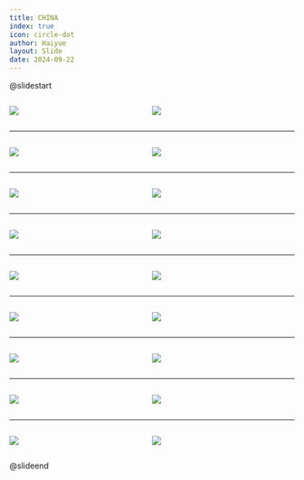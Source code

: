 ```yaml
---
title: CHINA
index: true
icon: circle-dot
author: Haiyue
layout: Slide
date: 2024-09-22
---
```

 
@slidestart

<div style="display:flex">
<div style="flex:1">

![](https://raw.githubusercontent.com/yclord/reading/refs/heads/master/english/Level-L/CHINA/001.webp)
</div>
<div style="flex:1">

![](https://raw.githubusercontent.com/yclord/reading/refs/heads/master/english/Level-L/CHINA/002.webp)
</div>
</div>

---

<div style="display:flex">
<div style="flex:1">

![](https://raw.githubusercontent.com/yclord/reading/refs/heads/master/english/Level-L/CHINA/003.webp)
</div>
<div style="flex:1">

![](https://raw.githubusercontent.com/yclord/reading/refs/heads/master/english/Level-L/CHINA/004.webp)
</div>
</div>

---

<div style="display:flex">
<div style="flex:1">

![](https://raw.githubusercontent.com/yclord/reading/refs/heads/master/english/Level-L/CHINA/005.webp)
</div>
<div style="flex:1">

![](https://raw.githubusercontent.com/yclord/reading/refs/heads/master/english/Level-L/CHINA/006.webp)
</div>
</div>

---

<div style="display:flex">
<div style="flex:1">

![](https://raw.githubusercontent.com/yclord/reading/refs/heads/master/english/Level-L/CHINA/007.webp)
</div>
<div style="flex:1">

![](https://raw.githubusercontent.com/yclord/reading/refs/heads/master/english/Level-L/CHINA/008.webp)
</div>
</div>

---

<div style="display:flex">
<div style="flex:1">

![](https://raw.githubusercontent.com/yclord/reading/refs/heads/master/english/Level-L/CHINA/009.webp)
</div>
<div style="flex:1">

![](https://raw.githubusercontent.com/yclord/reading/refs/heads/master/english/Level-L/CHINA/010.webp)
</div>
</div>

---

<div style="display:flex">
<div style="flex:1">

![](https://raw.githubusercontent.com/yclord/reading/refs/heads/master/english/Level-L/CHINA/011.webp)
</div>
<div style="flex:1">

![](https://raw.githubusercontent.com/yclord/reading/refs/heads/master/english/Level-L/CHINA/012.webp)
</div>
</div>

---

<div style="display:flex">
<div style="flex:1">

![](https://raw.githubusercontent.com/yclord/reading/refs/heads/master/english/Level-L/CHINA/013.webp)
</div>
<div style="flex:1">

![](https://raw.githubusercontent.com/yclord/reading/refs/heads/master/english/Level-L/CHINA/014.webp)
</div>
</div>

---

<div style="display:flex">
<div style="flex:1">

![](https://raw.githubusercontent.com/yclord/reading/refs/heads/master/english/Level-L/CHINA/015.webp)
</div>
<div style="flex:1">

![](https://raw.githubusercontent.com/yclord/reading/refs/heads/master/english/Level-L/CHINA/016.webp)
</div>
</div>

---

<div style="display:flex">
<div style="flex:1">

![](https://raw.githubusercontent.com/yclord/reading/refs/heads/master/english/Level-L/CHINA/017.webp)
</div>
<div style="flex:1">

![](https://raw.githubusercontent.com/yclord/reading/refs/heads/master/english/Level-L/CHINA/018.webp)
</div>
</div>

@slideend